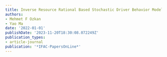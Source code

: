 ```yaml
---
title: Inverse Resource Rational Based Stochastic Driver Behavior Model
authors:
- Mehmet F Ozkan
- Yao Ma
date: '2022-01-01'
publishDate: '2023-11-20T18:30:08.072249Z'
publication_types:
- article-journal
publication: '*IFAC-PapersOnLine*'
---
```

